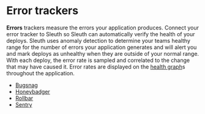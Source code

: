 # Error trackers

**Errors** trackers measure the errors your application produces. Connect your error tracker to Sleuth so Sleuth can automatically verify the health of your deploys. Sleuth uses anomaly detection to determine your teams healthy range for the number of errors your application generates and will alert you and mark deploys as unhealthy when they are outside of your normal range. With each deploy, the error rate is sampled and correlated to the change that may have caused it. Error rates are displayed on the [health graph](../../../dashboard-1/dashboard.md)s throughout the application. 

* [Bugsnag](bugsnag.md)
* [Honeybadger](honeybadger.md)
* [Rollbar](rollbar.md)
* [Sentry](sentry.md)

